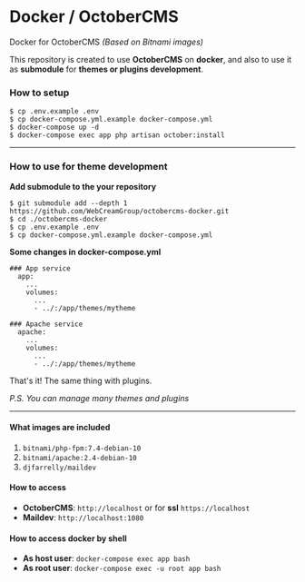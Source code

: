 # Docker / OctoberCMS
Docker for OctoberCMS *(Based on Bitnami images)*

This repository is created to use **OctoberCMS** on **docker**,
and also to use it as **submodule** for **themes or plugins development**.

### How to setup
```
$ cp .env.example .env
$ cp docker-compose.yml.example docker-compose.yml
$ docker-compose up -d
$ docker-compose exec app php artisan october:install
```

***

### How to use for theme development
**Add submodule to the your repository**
```
$ git submodule add --depth 1 https://github.com/WebCreamGroup/octobercms-docker.git
$ cd ./octobercms-docker
$ cp .env.example .env
$ cp docker-compose.yml.example docker-compose.yml
```

**Some changes in docker-compose.yml**
```
### App service
  app:
    ...
    volumes:
      ...
      - ../:/app/themes/mytheme

### Apache service
  apache:
    ...
    volumes:
      ...
      - ../:/app/themes/mytheme
```

That's it! The same thing with plugins.

*P.S. You can manage many themes and plugins*

***

#### What images are included
1. `bitnami/php-fpm:7.4-debian-10`
2. `bitnami/apache:2.4-debian-10`
3. `djfarrelly/maildev`

#### How to access
- **OctoberCMS**: `http://localhost` or for **ssl** `https://localhost`
- **Maildev**: `http://localhost:1080`

#### How to access docker by shell
- **As host user**: `docker-compose exec app bash`
- **As root user**: `docker-compose exec -u root app bash`
